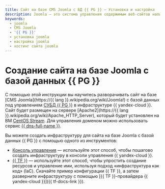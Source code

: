 ```yaml
---
title: Сайт на базе CMS Joomla с БД {{ PG }} – Установка и настройка
description: Joomla — это система управления содержимым веб-сайтов написанная на языках PHP и JavaScript. С помощью этой инструкции вы научитесь разворачивать сайт на базе CMS Joomla с базой данных {{ PG }}.
keywords:
  - joomla
  - CMS Joomla
  - '{{ PG }}'
  - установка joomla
  - настройка joomla
  - хостинг сайта joomla
---
```


# Создание сайта на базе Joomla с базой данных {{ PG }}


С помощью этой инструкции вы научитесь разворачивать сайт на базе [CMS Joomla](https://{{ lang }}.wikipedia.org/wiki/Joomla!) с базой данных под управлением [СУБД {{ PG }}](../../managed-postgresql/) в инфраструктуре {{ yandex-cloud }}. Сайт будет размещен на сервере [Apache2](https://{{ lang }}.wikipedia.org/wiki/Apache_HTTP_Server), который будет установлен на ВМ [CentOS Stream](/marketplace/products/yc/centos-stream-8). Для управления доменом можно использовать сервис [{{ dns-full-name }}](../../dns/).

Вы можете создать инфраструктуру для сайта на базе Joomla с базой данных {{ PG }} с помощью одного из инструментов:

* [Консоль управления](../../tutorials/web/joomla-postgresql/console.md) — используйте этот способ, чтобы пошагово создать инфраструктуру в консоли управления {{ yandex-cloud }}.
* [{{ TF }}](../../tutorials/web/joomla-postgresql/terraform.md) — используйте этот способ, чтобы упростить создание ресурсов и управление ими, используя подход «инфраструктура как код» (IaC). Скачайте пример конфигурации {{ TF }}, а затем разверните инфраструктуру с помощью [{{ TF }}-провайдера {{ yandex-cloud }}]({{ tf-docs-link }}).
